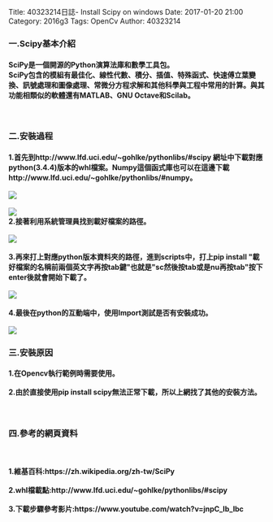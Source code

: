 Title: 40323214日誌- Install Scipy  on windows
Date: 2017-01-20 21:00
Category: 2016g3
Tags: OpenCv
Author: 40323214



<!-- PELICAN_END_SUMMARY -->

<h3>一.Scipy基本介紹</h3>
<h4>SciPy是一個開源的Python演算法庫和數學工具包。
</br>
SciPy包含的模組有最佳化、線性代數、積分、插值、特殊函式、快速傅立葉變換、訊號處理和圖像處理、常微分方程求解和其他科學與工程中常用的計算。與其功能相類似的軟體還有MATLAB、GNU Octave和Scilab。
</h4>
</br>
<h3>二.安裝過程</h3>
<h4>1.首先到http://www.lfd.uci.edu/~gohlke/pythonlibs/#scipy 網址中下載對應python(3.4.4)版本的whl檔案。Numpy這個函式庫也可以在這邊下載http://www.lfd.uci.edu/~gohlke/pythonlibs/#numpy。
</br>
</br>
<img src="http://i.imgur.com/lmr28o6.png">
</br>
</br>
<img src="http://i.imgur.com/4gJaBxP.png">
</br>
2.接著利用系統管理員找到載好檔案的路徑。
</br>
</br>
<img src="http://i.imgur.com/jpFKDDm.png">
</br>
</br>
3.再來打上對應python版本資料夾的路徑，進到scripts中，打上pip install "載好檔案的名稱前兩個英文字再按tab鍵"也就是"sc然後按tab或是nu再按tab"按下enter後就會開始下載了。
</br>
</br>
<img src="http://i.imgur.com/YOZfiTb.png">
</br>
</br>
4.最後在python的互動端中，使用Import測試是否有安裝成功。
</br>
</br>
<img src="http://i.imgur.com/UmOR6zH.png">
</h4>
<h3>三.安裝原因</h3>
<h4>
1.在Opencv執行範例時需要使用。
</br>
</br>
2.由於直接使用pip install scipy無法正常下載，所以上網找了其他的安裝方法。
</h4>
</br>
<h3>四.參考的網頁資料</h3>
</br>
<h4>
1.維基百科:https://zh.wikipedia.org/zh-tw/SciPy
</br>
</br>
2.whl檔載點:http://www.lfd.uci.edu/~gohlke/pythonlibs/#scipy
</br>
</br>
3.下載步驟參考影片:https://www.youtube.com/watch?v=jnpC_Ib_lbc
</h4>
